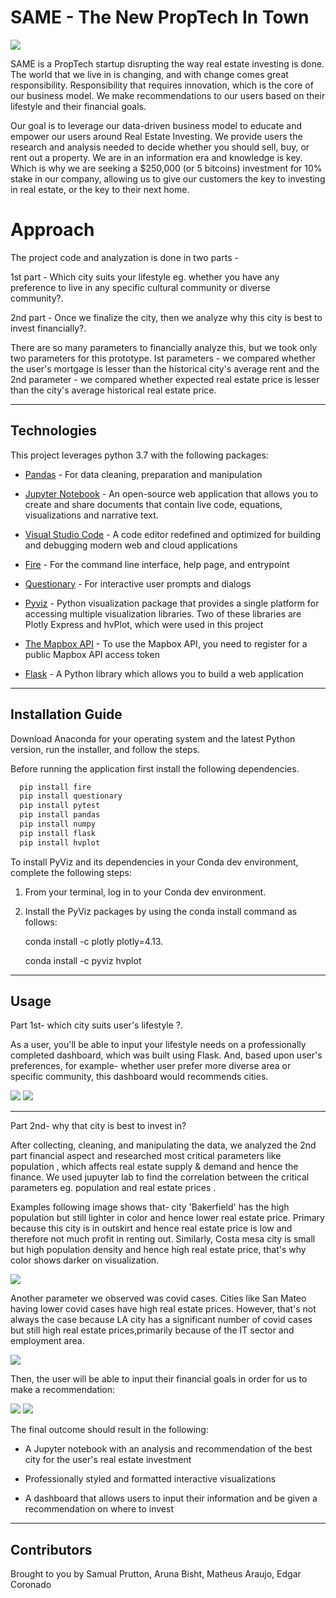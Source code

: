 # SAME - The New PropTech In Town

![](Images/logo.png)

SAME is a PropTech startup disrupting the way real estate investing is done. The world that we live in is changing, and with change comes great responsibility. Responsibility that requires innovation, which is the core of our business model. We make recommendations to our users based on their lifestyle and their financial goals. 

Our goal is to leverage our data-driven business model to educate and empower our users around Real Estate Investing. We provide users the research and analysis needed to decide whether you should sell, buy, or rent out a property. We are in an information era and knowledge is key. Which is why we are seeking a $250,000 (or 5 bitcoins) investment for 10% stake in our company, allowing us to give our  customers the key to investing in real estate, or the key to their next home. 

# Approach

The project code and analyzation is done in two parts -

1st part - Which city suits your lifestyle eg. whether you have any preference to live in any specific cultural community or diverse community?.

2nd part - Once we finalize the city, then we analyze why this city is best to invest financially?. 

There are so many parameters to financially analyze this, but we took only two parameters for this prototype. 
Ist parameters - we compared whether the user's mortgage is lesser than the historical city's average rent and 
the 2nd parameter - we compared whether expected real estate price is lesser than the city's average historical real estate price.

---

## Technologies

This project leverages python 3.7 with the following packages:

* [Pandas](https://pandas.pydata.org/) - For data cleaning, preparation and manipulation

* [Jupyter Notebook](https://jupyter.org/) - An open-source web application that allows you to create and share documents that contain live code, equations, visualizations and narrative text.

* [Visual Studio Code](https://code.visualstudio.com/) - A code editor redefined and optimized for building and debugging modern web and cloud applications

* [Fire](https://github.com/google/python-fire) - For the command line interface, help page, and entrypoint

* [Questionary](https://github.com/tmbo/questionary) - For interactive user prompts and dialogs

* [Pyviz](https://pyviz.org/) - Python visualization package that provides a single platform for accessing multiple visualization libraries. Two of these libraries are Plotly Express and hvPlot, which were used in this project

* [The Mapbox API](https://account.mapbox.com/auth/signup/) - To use the Mapbox API, you need to register for a public Mapbox API access token

* [Flask](https://flask.palletsprojects.com/en/1.1.x/) - A Python library which allows you to build a web application


---

## Installation Guide

Download Anaconda for your operating system and the latest Python version, run the installer, and follow the steps.

Before running the application first install the following dependencies.

```python
  pip install fire
  pip install questionary
  pip install pytest
  pip install pandas
  pip install numpy
  pip install flask
  pip install hvplot
```

To install PyViz and its dependencies in your Conda dev environment, complete the following steps:

1. From your terminal, log in to your Conda dev environment.

2. Install the PyViz packages by using the conda install command as follows:
    
	conda install -c plotly plotly=4.13.
    
    conda install -c pyviz hvplot
-----------------------------------------------------------------------------------------------------------------------------------------------------

## Usage

Part 1st- which city suits user's lifestyle ?.

As a user, you'll be able to input your lifestyle needs on a professionally completed dashboard, which was built using Flask. And, based upon user's preferences, for example- whether user prefer more diverse area or specific community, this dashboard would recommends cities.

![](Images/lifestyle_dash_1.png)
![](Images/lifestyle_dash_2.png)

-----------------------------------------------------------------------------------------------------------------------------------------------------
Part 2nd- why that city is best to invest in?

After collecting, cleaning, and manipulating the data, we analyzed the 2nd part financial aspect and researched most critical parameters like population , which affects real estate supply & demand and hence the finance. We used jupuyter lab to find the correlation between the critical parameters eg. population and real estate prices . 

Examples following image shows that- city 'Bakerfield' has the high population but still lighter in color and hence lower real estate price. Primary because this city is in outskirt and hence real estate price is low and therefore not much profit in renting out. Similarly, Costa mesa city is small but high population density and hence high real estate price, that's why color shows darker on visualization.

![](Images/viz_1.png)

Another parameter we observed was covid cases. Cities like San Mateo having lower covid cases have high real estate prices. However, that's not always the case because LA city has a significant number of covid cases but still high real estate prices,primarily because of the IT sector and employment area.

![](Images/viz_2.png)

Then, the user will be able to input their financial goals in order for us to make a recommendation:

![](Images/financial_dash_1.png)
![](Images/financial_dash_2.png)

The final outcome should result in the following:

- A Jupyter notebook with an analysis and recommendation of the best city for the user's real estate investment

- Professionally styled and formatted interactive visualizations

- A dashboard that allows users to input their information and be given a recommendation on where to invest


---

## Contributors

Brought to you by Samual Prutton, Aruna Bisht, Matheus Araujo, Edgar Coronado

